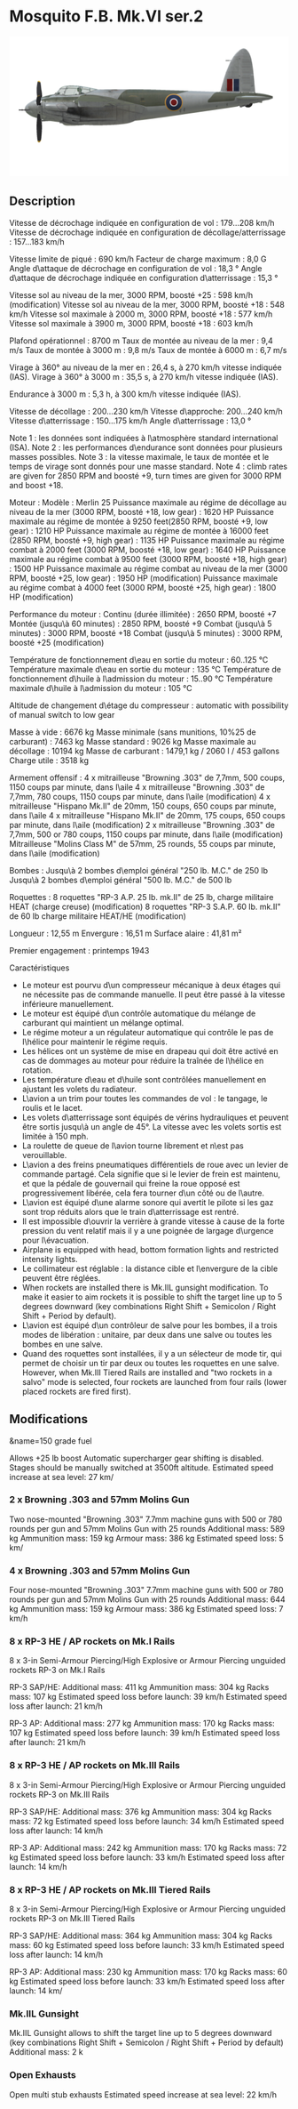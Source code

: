 # Mosquito F.B. Mk.VI ser.2

![mosquitofbmkvis2](../images/mosquitofbmkvis2.png)

## Description

Vitesse de décrochage indiquée en configuration de vol : 179...208 km/h
Vitesse de décrochage indiquée en configuration de décollage/atterrissage : 157...183 km/h

Vitesse limite de piqué : 690 km/h
Facteur de charge maximum : 8,0 G
Angle d\attaque de décrochage en configuration de vol : 18,3 °
Angle d\attaque de décrochage indiquée en configuration d\atterrissage : 15,3 °

Vitesse sol au niveau de la mer, 3000 RPM, boosté +25 : 598 km/h (modification)
Vitesse sol au niveau de la mer, 3000 RPM, boosté +18 : 548 km/h
Vitesse sol maximale à 2000 m, 3000 RPM, boosté +18 : 577 km/h
Vitesse sol maximale à 3900 m, 3000 RPM, boosté +18 : 603 km/h

Plafond opérationnel : 8700 m
Taux de montée au niveau de la mer : 9,4 m/s
Taux de montée à 3000 m : 9,8 m/s
Taux de montée à 6000 m : 6,7 m/s

Virage à 360° au niveau de la mer en : 26,4 s, à 270 km/h vitesse indiquée (IAS).
Virage à 360° à 3000 m : 35,5 s, à 270 km/h vitesse indiquée (IAS).

Endurance à 3000 m : 5,3 h, à 300 km/h vitesse indiquée (IAS).

Vitesse de décollage : 200...230 km/h
Vitesse d\approche: 200...240 km/h
Vitesse d\atterrissage : 150...175 km/h
Angle d\atterrissage : 13,0 °

Note 1 : les données sont indiquées à l\atmosphère standard international (ISA).
Note 2 : les performances d\endurance sont données pour plusieurs masses possibles.
Note 3 : la vitesse maximale, le taux de montée et le temps de virage sont donnés pour une masse standard.
Note 4 : climb rates are given for 2850 RPM and boosté +9, turn times are given for 3000 RPM and boost +18.

Moteur :
Modèle : Merlin 25
Puissance maximale au régime de décollage au niveau de la mer (3000 RPM, boosté +18, low gear) : 1620 HP
Puissance maximale au régime de montée à 9250 feet(2850 RPM, boosté +9, low gear) : 1210 HP
Puissance maximale au régime de montée à 16000 feet (2850 RPM, boosté +9, high gear) : 1135 HP
Puissance maximale au régime combat à 2000 feet (3000 RPM, boosté +18, low gear) : 1640 HP
Puissance maximale au régime combat à 9500 feet (3000 RPM, boosté +18, high gear) : 1500 HP
Puissance maximale au régime combat au niveau de la mer (3000 RPM, boosté +25, low gear) : 1950 HP (modification)
Puissance maximale au régime combat à 4000 feet (3000 RPM, boosté +25, high gear) : 1800 HP (modification)

Performance du moteur :
Continu (durée illimitée) : 2650 RPM, boosté +7
Montée (jusqu\à 60 minutes) : 2850 RPM, boosté +9
Combat (jusqu\à 5 minutes) : 3000 RPM, boosté +18
Combat (jusqu\à 5 minutes) : 3000 RPM, boosté +25 (modification)

Température de fonctionnement d\eau en sortie du moteur : 60..125 °C
Température maximale d\eau en sortie du moteur : 135 °C
Température de fonctionnement d\huile à l\admission du moteur : 15..90 °C
Température maximale d\huile à l\admission du moteur : 105 °C

Altitude de changement d\étage du compresseur : automatic with possibility of manual switch to low gear

Masse à vide : 6676 kg
Masse minimale (sans munitions, 10%25 de carburant) : 7463 kg
Masse standard : 9026 kg
Masse maximale au décollage : 10194 kg
Masse de carburant : 1479,1 kg / 2060 l / 453 gallons
Charge utile : 3518 kg

Armement offensif :
4 x mitrailleuse "Browning .303" de 7,7mm, 500 coups, 1150 coups par minute, dans l\aile
4 x mitrailleuse "Browning .303" de 7,7mm, 780 coups, 1150 coups par minute, dans l\aile (modification)
4 x mitrailleuse "Hispano Mk.II" de 20mm, 150 coups, 650 coups par minute, dans l\aile
4 x mitrailleuse "Hispano Mk.II" de 20mm, 175 coups, 650 coups par minute, dans l\aile (modification)
2 x mitrailleuse "Browning .303" de 7,7mm, 500 or 780 coups, 1150 coups par minute, dans l\aile (modification)
Mitrailleuse "Molins Class M" de 57mm, 25 rounds, 55 coups par minute, dans l\aile (modification)

Bombes :
Jusqu\à 2 bombes d\emploi général "250 lb. M.C." de 250 lb
Jusqu\à 2 bombes d\emploi général "500 lb. M.C." de 500 lb

Roquettes :
8 roquettes "RP-3 A.P. 25 lb. mk.II" de 25 lb, charge militaire HEAT (charge creuse) (modification)
8 roquettes "RP-3 S.A.P. 60 lb. mk.II" de 60 lb charge militaire HEAT/HE (modification)

Longueur : 12,55 m
Envergure : 16,51 m
Surface alaire : 41,81 m²

Premier engagement : printemps 1943

Caractéristiques
- Le moteur est pourvu d\un compresseur mécanique à deux étages qui ne nécessite pas de commande manuelle. Il peut être passé à la vitesse inférieure manuellement.
- Le moteur est équipé d\un contrôle automatique du mélange de carburant qui maintient un mélange optimal.
- Le régime moteur a un régulateur automatique qui contrôle le pas de l\hélice pour maintenir le régime requis.
- Les hélices ont un système de mise en drapeau qui doit être activé en cas de dommages au moteur pour réduire la traînée de l\hélice en rotation.
- Les température d\eau et d\huile sont contrôlées manuellement en ajustant les volets du radiateur.
- L\avion a un trim pour toutes les commandes de vol : le tangage, le roulis et le lacet.
- Les volets d\atterrissage sont équipés de vérins hydrauliques et peuvent être sortis jusqu\à un angle de 45°. La vitesse avec les volets sortis est limitée à 150 mph.
- La roulette de queue de l\avion tourne librement et n\est pas verouillable.
- L\avion a des freins pneumatiques différentiels de roue avec un levier de commande partagé. Cela signifie que si le levier de frein est maintenu, et que la pédale de gouvernail qui freine la roue opposé est progressivement libérée, cela fera tourner d\un côté ou de l\autre.
- L\avion est équipé d\une alarme sonore qui avertit le pilote si les gaz sont trop réduits alors que le train d\atterrissage est rentré.
- Il est impossible d\ouvrir la verrière à grande vitesse à cause de la forte pression du vent relatif mais il y a une poignée de largage d\urgence pour l\évacuation.
- Airplane is equipped with head, bottom formation lights and restricted intensity lights.
- Le collimateur est réglable : la distance cible et l\envergure de la cible peuvent être réglées.
- When rockets are installed there is Mk.IIL gunsight modification. To make it easier to aim rockets it is possible to shift the target line up to 5 degrees downward (key combinations Right Shift + Semicolon / Right Shift + Period by default).
- L\avion est équipé d\un contrôleur de salve pour les bombes, il a trois modes de libération : unitaire, par deux dans une salve ou toutes les bombes en une salve.
- Quand des roquettes sont installées, il y a un sélecteur de mode tir, qui permet de choisir un tir par deux ou toutes les roquettes en une salve. However, when Mk.III Tiered Rails are installed and "two rockets in a salvo" mode is selected, four rockets are launched from four rails (lower placed rockets are fired first).

## Modifications
&name=150 grade fuel

Allows +25 lb boost
Automatic supercharger gear shifting is disabled. Stages should be manually switched at 3500ft altitude.
Estimated speed increase at sea level: 27 km/
### 2 x Browning .303 and 57mm Molins Gun

Two nose-mounted "Browning .303" 7.7mm machine guns with 500 or 780 rounds per gun and 57mm Molins Gun with 25 rounds
Additional mass: 589 kg
Ammunition mass: 159 kg
Armour mass: 386 kg
Estimated speed loss: 5 km/
### 4 x Browning .303 and 57mm Molins Gun

Four nose-mounted "Browning .303" 7.7mm machine guns with 500 or 780 rounds per gun and 57mm Molins Gun with 25 rounds
Additional mass: 644 kg
Ammunition mass: 159 kg
Armour mass: 386 kg
Estimated speed loss: 7 km/h
### 8 х RP-3 HE / AP rockets on Mk.I Rails

8 х 3-in Semi-Armour Piercing/High Explosive or Armour Piercing unguided rockets RP-3 on Mk.I Rails

RP-3 SAP/HE:
Additional mass: 411 kg
Ammunition mass: 304 kg
Racks mass: 107 kg
Estimated speed loss before launch: 39 km/h
Estimated speed loss after launch: 21 km/h

RP-3 AP:
Additional mass: 277 kg
Ammunition mass: 170 kg
Racks mass: 107 kg
Estimated speed loss before launch: 39 km/h
Estimated speed loss after launch: 21 km/h
### 8 х RP-3 HE / AP rockets on Mk.III Rails

8 х 3-in Semi-Armour Piercing/High Explosive or Armour Piercing unguided rockets RP-3 on Mk.III Rails

RP-3 SAP/HE:
Additional mass: 376 kg
Ammunition mass: 304 kg
Racks mass: 72 kg
Estimated speed loss before launch: 34 km/h
Estimated speed loss after launch: 14 km/h

RP-3 AP:
Additional mass: 242 kg
Ammunition mass: 170 kg
Racks mass: 72 kg
Estimated speed loss before launch: 33 km/h
Estimated speed loss after launch: 14 km/h
### 8 х RP-3 HE / AP rockets on Mk.III Tiered Rails

8 х 3-in Semi-Armour Piercing/High Explosive or Armour Piercing unguided rockets RP-3 on Mk.III Tiered Rails

RP-3 SAP/HE:
Additional mass: 364 kg
Ammunition mass: 304 kg
Racks mass: 60 kg
Estimated speed loss before launch: 33 km/h
Estimated speed loss after launch: 14 km/h

RP-3 AP:
Additional mass: 230 kg
Ammunition mass: 170 kg
Racks mass: 60 kg
Estimated speed loss before launch: 33 km/h
Estimated speed loss after launch: 14 km/
### Mk.IIL Gunsight

Mk.IIL Gunsight allows to shift the target line up to 5 degrees downward (key combinations Right Shift + Semicolon / Right Shift + Period by default)
Additional mass: 2 k
### Open Exhausts

Open multi stub exhausts
Estimated speed increase at sea level: 22 km/h